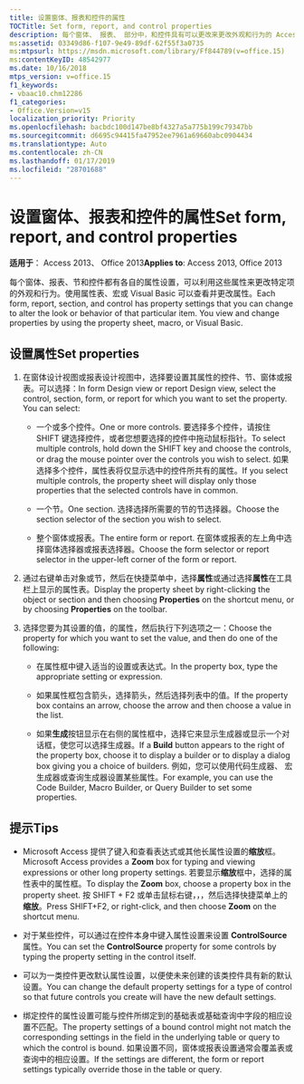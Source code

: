 ```yaml
---
title: 设置窗体、报表和控件的属性
TOCTitle: Set form, report, and control properties
description: 每个窗体、 报表、 部分中，和控件具有可以更改来更改外观和行为的 Access 2013 中的特定项目的属性设置。
ms:assetid: 03349d86-f107-9e49-89df-62f55f3a0735
ms:mtpsurl: https://msdn.microsoft.com/library/Ff844789(v=office.15)
ms:contentKeyID: 48542977
ms.date: 10/16/2018
mtps_version: v=office.15
f1_keywords:
- vbaac10.chm12286
f1_categories:
- Office.Version=v15
localization_priority: Priority
ms.openlocfilehash: bacbdc100d147be8bf4327a5a775b199c79347bb
ms.sourcegitcommit: d6695c94415fa47952ee7961a69660abc0904434
ms.translationtype: Auto
ms.contentlocale: zh-CN
ms.lasthandoff: 01/17/2019
ms.locfileid: "28701688"
---
```

# <a name="set-form-report-and-control-properties"></a><span data-ttu-id="aafea-103">设置窗体、报表和控件的属性</span><span class="sxs-lookup"><span data-stu-id="aafea-103">Set form, report, and control properties</span></span>

<span data-ttu-id="aafea-104">**适用于**： Access 2013、 Office 2013</span><span class="sxs-lookup"><span data-stu-id="aafea-104">**Applies to**: Access 2013, Office 2013</span></span>

<span data-ttu-id="aafea-p101">每个窗体、报表、节和控件都有各自的属性设置，可以利用这些属性来更改特定项的外观和行为。使用属性表、宏或 Visual Basic 可以查看并更改属性。</span><span class="sxs-lookup"><span data-stu-id="aafea-p101">Each form, report, section, and control has property settings that you can change to alter the look or behavior of that particular item. You view and change properties by using the property sheet, macro, or Visual Basic.</span></span>

## <a name="set-properties"></a><span data-ttu-id="aafea-107">设置属性</span><span class="sxs-lookup"><span data-stu-id="aafea-107">Set properties</span></span>

1. <span data-ttu-id="aafea-p102">在窗体设计视图或报表设计视图中，选择要设置其属性的控件、节、窗体或报表。可以选择：</span><span class="sxs-lookup"><span data-stu-id="aafea-p102">In form Design view or report Design view, select the control, section, form, or report for which you want to set the property. You can select:</span></span>
    
   - <span data-ttu-id="aafea-110">一个或多个控件。</span><span class="sxs-lookup"><span data-stu-id="aafea-110">One or more controls.</span></span> <span data-ttu-id="aafea-111">要选择多个控件，请按住 SHIFT 键选择控件，或者您想要选择的控件中拖动鼠标指针。</span><span class="sxs-lookup"><span data-stu-id="aafea-111">To select multiple controls, hold down the SHIFT key and choose the controls, or drag the mouse pointer over the controls you wish to select.</span></span> <span data-ttu-id="aafea-112">如果选择多个控件，属性表将仅显示选中的控件所共有的属性。</span><span class="sxs-lookup"><span data-stu-id="aafea-112">If you select multiple controls, the property sheet will display only those properties that the selected controls have in common.</span></span>
    
   - <span data-ttu-id="aafea-113">一个节。</span><span class="sxs-lookup"><span data-stu-id="aafea-113">One section.</span></span> <span data-ttu-id="aafea-114">选择选择所需要的节的节选择器。</span><span class="sxs-lookup"><span data-stu-id="aafea-114">Choose the section selector of the section you wish to select.</span></span>
    
   - <span data-ttu-id="aafea-115">整个窗体或报表。</span><span class="sxs-lookup"><span data-stu-id="aafea-115">The entire form or report.</span></span> <span data-ttu-id="aafea-116">在窗体或报表的左上角中选择窗体选择器或报表选择器。</span><span class="sxs-lookup"><span data-stu-id="aafea-116">Choose the form selector or report selector in the upper-left corner of the form or report.</span></span>

2. <span data-ttu-id="aafea-117">通过右键单击对象或节，然后在快捷菜单中，选择**属性**或通过选择**属性**在工具栏上显示的属性表。</span><span class="sxs-lookup"><span data-stu-id="aafea-117">Display the property sheet by right-clicking the object or section and then choosing **Properties** on the shortcut menu, or by choosing **Properties** on the toolbar.</span></span>

3. <span data-ttu-id="aafea-118">选择您要为其设置的值，的属性，然后执行下列选项之一：</span><span class="sxs-lookup"><span data-stu-id="aafea-118">Choose the property for which you want to set the value, and then do one of the following:</span></span>
    
   - <span data-ttu-id="aafea-119">在属性框中键入适当的设置或表达式。</span><span class="sxs-lookup"><span data-stu-id="aafea-119">In the property box, type the appropriate setting or expression.</span></span>
    
   - <span data-ttu-id="aafea-120">如果属性框包含箭头，选择箭头，然后选择列表中的值。</span><span class="sxs-lookup"><span data-stu-id="aafea-120">If the property box contains an arrow, choose the arrow and then choose a value in the list.</span></span>
    
   - <span data-ttu-id="aafea-121">如果**生成**按钮显示在右侧的属性框中，选择它来显示生成器或显示一个对话框，使您可以选择生成器。</span><span class="sxs-lookup"><span data-stu-id="aafea-121">If a **Build** button appears to the right of the property box, choose it to display a builder or to display a dialog box giving you a choice of builders.</span></span> <span data-ttu-id="aafea-122">例如，您可以使用代码生成器、 宏生成器或查询生成器设置某些属性。</span><span class="sxs-lookup"><span data-stu-id="aafea-122">For example, you can use the Code Builder, Macro Builder, or Query Builder to set some properties.</span></span>

## <a name="tips"></a><span data-ttu-id="aafea-123">提示</span><span class="sxs-lookup"><span data-stu-id="aafea-123">Tips</span></span>

- <span data-ttu-id="aafea-124">Microsoft Access 提供了键入和查看表达式或其他长属性设置的**缩放**框。</span><span class="sxs-lookup"><span data-stu-id="aafea-124">Microsoft Access provides a **Zoom** box for typing and viewing expressions or other long property settings.</span></span> <span data-ttu-id="aafea-125">若要显示**缩放**框中，选择的属性表中的属性框。</span><span class="sxs-lookup"><span data-stu-id="aafea-125">To display the **Zoom** box, choose a property box in the property sheet.</span></span> <span data-ttu-id="aafea-126">按 SHIFT + F2 或单击鼠标右键，，，然后选择快捷菜单上的**缩放**。</span><span class="sxs-lookup"><span data-stu-id="aafea-126">Press SHIFT+F2, or right-click, and then choose **Zoom** on the shortcut menu.</span></span>

- <span data-ttu-id="aafea-127">对于某些控件，可以通过在控件本身中键入属性设置来设置 **ControlSource** 属性。</span><span class="sxs-lookup"><span data-stu-id="aafea-127">You can set the **ControlSource** property for some controls by typing the property setting in the control itself.</span></span>

- <span data-ttu-id="aafea-128">可以为一类控件更改默认属性设置，以便使未来创建的该类控件具有新的默认设置。</span><span class="sxs-lookup"><span data-stu-id="aafea-128">You can change the default property settings for a type of control so that future controls you create will have the new default settings.</span></span>

- <span data-ttu-id="aafea-129">绑定控件的属性设置可能与控件所绑定到的基础表或基础查询中字段的相应设置不匹配。</span><span class="sxs-lookup"><span data-stu-id="aafea-129">The property settings of a bound control might not match the corresponding settings in the field in the underlying table or query to which the control is bound.</span></span> <span data-ttu-id="aafea-130">如果设置不同，窗体或报表设置通常会覆盖表或查询中的相应设置。</span><span class="sxs-lookup"><span data-stu-id="aafea-130">If the settings are different, the form or report settings typically override those in the table or query.</span></span>

